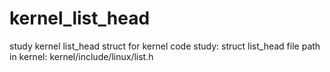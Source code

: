 # kernel_list_head
study kernel list_head struct
for kernel code study: struct list_head
file path in kernel: kernel/include/linux/list.h
